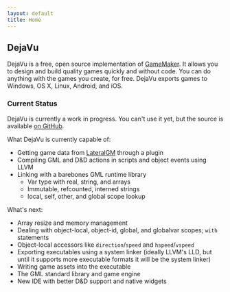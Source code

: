 ```yaml
---
layout: default
title: Home
---
```


## DejaVu
DejaVu is a free, open source implementation of [GameMaker](http://yoyogames.com). It allows you to design and build quality games quickly and without code. You can do anything with the games you create, for free. DejaVu exports games to Windows, OS X, Linux, Android, and iOS.

### Current Status
DejaVu is currently a work in progress. You can't use it yet, but the source is available [on GitHub](http://github.com/rpjohnst/dejavu).

What DejaVu is currently capable of:
* Getting game data from [LateralGM](http://lateralgm.org) through a plugin
* Compiling GML and D&D actions in scripts and object events using LLVM
* Linking with a barebones GML runtime library
    - Var type with real, string, and arrays
    - Immutable, refcounted, interned strings
    - local, self, other, and global scope lookup

What's next:
* Array resize and memory management
* Dealing with object-local, object-id, global, and globalvar scopes; `with` statements
* Object-local accessors like `direction`/`speed` and `hspeed`/`vspeed`
* Exporting executables using a system linker (ideally LLVM's LLD, but until it supports more executable formats it will be the system linker)
* Writing game assets into the executable
* The GML standard library and game engine
* New IDE with better D&D support and native widgets
